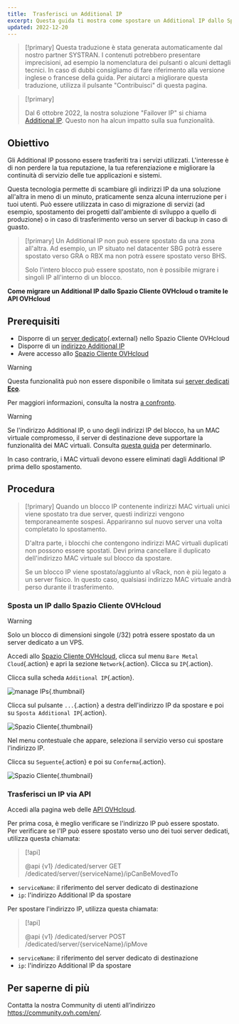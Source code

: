 ```yaml
---
title:  Trasferisci un Additional IP
excerpt: Questa guida ti mostra come spostare un Additional IP dallo Spazio Cliente OVHcloud o via API OVHcloud
updated: 2022-12-20
---
```


> [!primary]
> Questa traduzione è stata generata automaticamente dal nostro partner SYSTRAN. I contenuti potrebbero presentare imprecisioni, ad esempio la nomenclatura dei pulsanti o alcuni dettagli tecnici. In caso di dubbi consigliamo di fare riferimento alla versione inglese o francese della guida. Per aiutarci a migliorare questa traduzione, utilizza il pulsante "Contribuisci" di questa pagina.
>

> [!primary]
>
> Dal 6 ottobre 2022, la nostra soluzione "Failover IP" si chiama [Additional IP](/links/network/additional-ip). Questo non ha alcun impatto sulla sua funzionalità.
>

## Obiettivo

Gli Additional IP possono essere trasferiti tra i servizi utilizzati. L'interesse è di non perdere la tua reputazione, la tua referenziazione e migliorare la continuità di servizio delle tue applicazioni e sistemi.

Questa tecnologia permette di scambiare gli indirizzi IP da una soluzione all'altra in meno di un minuto, praticamente senza alcuna interruzione per i tuoi utenti. Può essere utilizzata in caso di migrazione di servizi (ad esempio, spostamento dei progetti dall'ambiente di sviluppo a quello di produzione) o in caso di trasferimento verso un server di backup in caso di guasto.

> [!primary]
> Un Additional IP non può essere spostato da una zona all'altra. Ad esempio, un IP situato nel datacenter SBG potrà essere spostato verso GRA o RBX ma non potrà essere spostato verso BHS.
> 
> Solo l'intero blocco può essere spostato, non è possibile migrare i singoli IP all'interno di un blocco.

**Come migrare un Additional IP dallo Spazio Cliente OVHcloud o tramite le API OVHcloud**

## Prerequisiti

- Disporre di un [server dedicato](/links/bare-metal/bare-metal){.external} nello Spazio Cliente OVHcloud
- Disporre di un [indirizzo Additional IP](/links/bare-metal/bare-metalip/)
- Avere accesso allo [Spazio Cliente OVHcloud](/links/manager)

> [!warning]
> Questa funzionalità può non essere disponibile o limitata sui [server dedicati **Eco**](https://eco.ovhcloud.com/it/about/).
>
> Per maggiori informazioni, consulta la nostra [a confronto](https://eco.ovhcloud.com/it/compare/).
>

> [!warning]
> Se l'indirizzo Additional IP, o uno degli indirizzi IP del blocco, ha un MAC virtuale compromesso, il server di destinazione deve supportare la funzionalità dei MAC virtuali.
> Consulta [questa guida](/pages/bare_metal_cloud/dedicated_servers/network_support_virtual_mac) per determinarlo.
>
> In caso contrario, i MAC virtuali devono essere eliminati dagli Additional IP prima dello spostamento.

## Procedura

> [!primary]
> Quando un blocco IP contenente indirizzi MAC virtuali unici viene spostato tra due server, questi indirizzi vengono temporaneamente sospesi. Appariranno sul nuovo server una volta completato lo spostamento.
>
> D'altra parte, i blocchi che contengono indirizzi MAC virtuali duplicati non possono essere spostati. Devi prima cancellare il duplicato dell'indirizzo MAC virtuale sul blocco da spostare.
>
> Se un blocco IP viene spostato/aggiunto al vRack, non è più legato a un server fisico. In questo caso, qualsiasi indirizzo MAC virtuale andrà perso durante il trasferimento.
>

### Sposta un IP dallo Spazio Cliente OVHcloud

> [!warning]
> Solo un blocco di dimensioni singole (/32) potrà essere spostato da un server dedicato a un VPS.
>

Accedi allo [Spazio Cliente OVHcloud](/links/manager), clicca sul menu `Bare Metal Cloud`{.action} e apri la sezione `Network`{.action}. Clicca su `IP`{.action}.

Clicca sulla scheda `Additional IP`{.action}.

![manage IPs](images/manageIPs2022.png){.thumbnail}

Clicca sul pulsante `...`{.action} a destra dell'indirizzo IP da spostare e poi su `Sposta Additional IP`{.action}.

![Spazio Cliente](images/moveadditionalIP.png){.thumbnail}

Nel menu contestuale che appare, seleziona il servizio verso cui spostare l'indirizzo IP.

Clicca su `Seguente`{.action} e poi su `Conferma`{.action}.

![Spazio Cliente](images/moveadditionalIP2.png){.thumbnail}

### Trasferisci un IP via API

Accedi alla pagina web delle [API OVHcloud](https://api.ovh.com/).

Per prima cosa, è meglio verificare se l'indirizzo IP può essere spostato.
<br>Per verificare se l'IP può essere spostato verso uno dei tuoi server dedicati, utilizza questa chiamata:

> [!api]
>
> @api {v1} /dedicated/server GET /dedicated/server/{serviceName}/ipCanBeMovedTo
>

- `serviceName`: il riferimento del server dedicato di destinazione
- `ip`: l'indirizzo Additional IP da spostare

Per spostare l'indirizzo IP, utilizza questa chiamata:

> [!api]
>
> @api {v1} /dedicated/server POST /dedicated/server/{serviceName}/ipMove
>

- `serviceName`: il riferimento del server dedicato di destinazione
- `ip`: l'indirizzo Additional IP da spostare

## Per saperne di più

Contatta la nostra Community di utenti all’indirizzo <https://community.ovh.com/en/>.